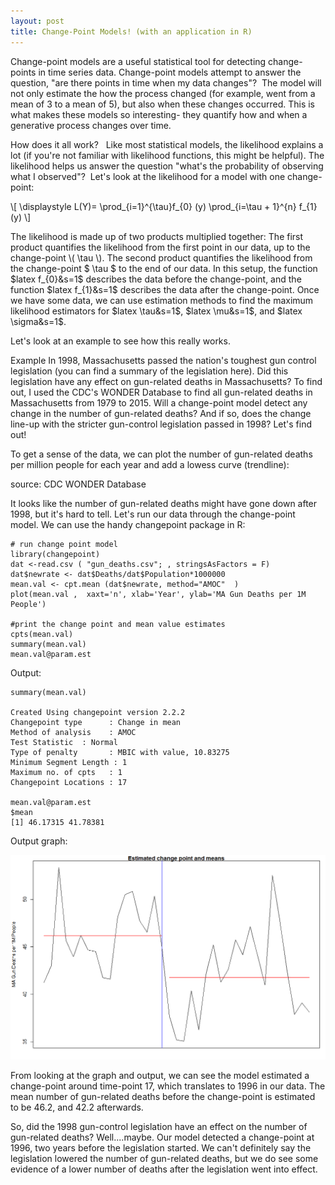 ```yaml
---
layout: post
title: Change-Point Models! (with an application in R)
---
```


Change-point models are a useful statistical tool for detecting change-points in time series data. Change-point models attempt to answer the question, "are there points in time when my data changes"?  The model will not only estimate the how the process changed (for example, went from a mean of 3 to a mean of 5), but also when these changes occurred. This is what makes these models so interesting- they quantify how and when a generative process changes over time.




How does it all work?   Like most statistical models, the likelihood explains a lot (if you're not familiar with likelihood functions, this might be helpful). The likelihood helps us answer the question "what's the probability of observing what I observed"?  Let's look at the likelihood for a model with one change-point:


\\[ \displaystyle L(Y)= \prod_{i=1}^{\tau}f_{0} (y) \prod_{i=\tau + 1}^{n} f_{1} (y) \\]


The likelihood is made up of two products multiplied together: The first product quantifies the likelihood from the first point in our data, up to the change-point \\( \tau \\). The second product quantifies the likelihood from the change-point $ \tau $ to the end of our data. In this setup, the function $latex f_{0}&s=1$ describes the data before the change-point, and the function $latex f_{1}&s=1$ describes the data after the change-point. Once we have some data, we can use estimation methods to find the maximum likelihood estimators for $latex \tau&s=1$, $latex \mu&s=1$, and $latex \sigma&s=1$.




Let's look at an example to see how this really works.

Example
In 1998, Massachusetts passed the nation's toughest gun control legislation (you can find a summary of the legislation here). Did this legislation have any effect on gun-related deaths in Massachusetts? To find out, I used the CDC's WONDER Database
to find all gun-related deaths in Massachusetts from 1979 to 2015. Will a change-point model detect any change in the number of gun-related deaths? And if so, does the change line-up with the stricter gun-control legislation passed in 1998? Let's find out!

To get a sense of the data, we can plot the number of gun-related deaths per million people for each year and add a lowess curve (trendline):

source: CDC WONDER Database

It looks like the number of gun-related deaths might have gone down after 1998, but it's hard to tell. Let's run our data through the change-point model. We can use the handy changepoint package in R:

    # run change point model 
    library(changepoint)
    dat <-read.csv ( "gun_deaths.csv"; , stringsAsFactors = F)
    dat$newrate <- dat$Deaths/dat$Population*1000000
    mean.val <- cpt.mean (dat$newrate, method="AMOC"  )  
    plot(mean.val ,  xaxt='n', xlab='Year', ylab='MA Gun Deaths per 1M People')

    #print the change point and mean value estimates
    cpts(mean.val)
    summary(mean.val)
    mean.val@param.est


Output:

    summary(mean.val)
    
    Created Using changepoint version 2.2.2 
    Changepoint type      : Change in mean 
    Method of analysis    : AMOC 
    Test Statistic  : Normal 
    Type of penalty       : MBIC with value, 10.83275 
    Minimum Segment Length : 1 
    Maximum no. of cpts   : 1 
    Changepoint Locations : 17 
    
    mean.val@param.est
    $mean
    [1] 46.17315 41.78381



Output graph:

![Change Point Graph](/images/chg_plot.png)

From looking at the graph and output, we can see the model estimated a change-point around time-point 17, which translates to 1996 in our data. The mean number of gun-related deaths before the change-point is estimated to be 46.2, and 42.2 afterwards.

So, did the 1998 gun-control legislation have an effect on the number of gun-related deaths? Well....maybe. Our model detected a change-point at 1996, two years before the legislation started. We can't definitely say the legislation lowered the number of gun-related deaths, but we do see some evidence of a lower number of deaths after the legislation went into effect.